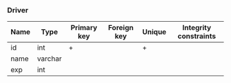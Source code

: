 ### Driver


|Name|Type|Primary key|Foreign key|Unique|Integrity constraints|
|----|----|-----------|-----------|------|---------------------|
|id|int|+||+||
|name|varchar|||||
|exp|int|||||
